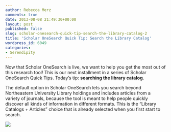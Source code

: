 ```yaml
---
author: Rebecca Merz
comments: true
date: 2013-08-08 21:49:30+00:00
layout: post
published: false
slug: scholar-onesearch-quick-tip-search-the-library-catalog-2
title: 'Scholar OneSearch Quick Tip: Search the Library Catalog'
wordpress_id: 6049
categories:
- Serendipity
---
```


Now that Scholar OneSearch is live, we want to help you get the most out of this research tool!  This is our next installment in a series of Scholar OneSearch Quick Tips. Today’s tip: **searching the library catalog**.




The default option in Scholar OneSearch lets you search beyond Northeastern University Library holdings and includes articles from a variety of journals, because the tool is meant to help people quickly discover all kinds of information in different formats. This is the “Library Catalogs + Articles” choice that is already selected when you first start to search.



[![](http://www.lib.neu.edu/snippets/wp-content/uploads/2013/08/SOSDefaultScope2.png)](http://www.lib.neu.edu/snippets/wp-content/uploads/2013/08/SOSDefaultScope2.png)
